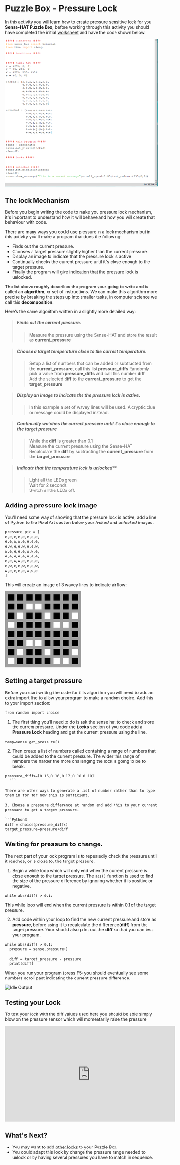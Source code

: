 # Puzzle Box - Pressure Lock
In this activity you will learn how to create pressure sensitive lock for you **Sense-HAT Puzzle Box**, before working through this activity you should have completed the initial [worksheet](worksheet.md) and have the code shown below.

![Code version 2](images/code2.png)

## The lock Mechanism
Before you begin writing the code to make you pressure lock mechanism, it's important to understand how it will behave and how you will create that behaviour with code.

There are many ways you could use pressure in a lock mechanism but in this activity you'll make a program that does the following:

- Finds out the current pressure.
- Chooses a target pressure slightly higher than the current pressure.
- Display an image to indicate that the pressure lock is active
- Continually checks the current pressure until it's close enough to the target pressure.
- Finally the program will give indication that the pressure lock is unlocked.

The list above roughly describes the program your going to write and is called an **algorithm**, or set of instructions. We can make this algorithm more precise by breaking the steps up into smaller tasks, in computer science we call this **decomposition**.

Here's the same algorithm written in a slightly more detailed way:

> ##### Finds out the current pressure.
> > Measure the pressure using the Sense-HAT and store the result as **current_pressure**

> ##### Choose a target temperature close to the current temperature.
> > Setup a list of numbers that can be added or subtracted from the **current_pressure**, call this list **pressure_diffs**
> > Randomly pick a value from **pressure_diffs** and call this number **diff**  
> > Add the selected **diff** to the **current_pressure** to get the **target_pressure**  

> ##### Display an image to indicate the the pressure lock is active.
> > In this example a set of wavey lines will be used.
> > A cryptic clue or message could be displayed instead.  

> ##### Continually watches the current pressure until it's close enough to the target pressure
> > While the **diff** is greater than 0.1  
> > Measure the current pressure using the Sense-HAT  
> > Recalculate the **diff** by subtracting the **current_pressure** from the **target_pressure**  

> ##### Indicate that the temperature lock is unlocked**
> > Light all the LEDs green  
> > Wait for 2 seconds  
> > Switch all the LEDs off.  

## Adding a pressure lock image.
You'll need some way of showing that the pressure lock is active, add a line of Python to the Pixel Art section below your *locked* and *unlocked* images.

```python3
pressure_pic = [
e,e,e,e,e,e,e,e,
e,e,w,w,e,e,e,e,
e,w,e,e,w,e,e,w,
w,e,e,e,e,w,w,e,
e,e,e,e,e,e,e,e,
e,e,w,w,e,e,e,e,
e,w,e,e,w,e,e,w,
w,e,e,e,e,w,w,e
]
```

This will create an image of 3 wavey lines to indicate airflow:

![Pressure Image](images/pressure.png)

## Setting a target pressure
Before you start writing the code for this algorithm you will need to add an extra import line to allow your program to make a random choice. Add this to your import section:

`from random import choice`

1. The first thing you'll need to do is ask the sense hat to check and store the current pressure. Under the **Locks** section of you code add a **Pressure Lock** heading and get the current pressure using the line.

  `temp=sense.get_pressure()`

2. Then create a list of numbers called containing a range of numbers that could be added to the current pressure. The wider this range of numbers the harder the more challenging the lock is going to be to break.

  ```python3
pressure_diffs=[0.15,0.16,0.17,0.18,0.19]
    ```

  There are other ways to generate a list of number rather than to type them in for for now this is sufficient.

3. Choose a pressure difference at random and add this to your current pressure to get a target pressure.

  ```Python3
  diff = choice(pressure_diffs)
  target_pressure=pressure+diff

  ```

## Waiting for pressure to change.
The next part of your lock program is to repeatedly check the pressure until it reaches, or is close to, the target pressure.

1. Begin a while loop which will only end when the current pressure is close enough to the target pressure. The `abs()` function is used to find the size of the pressure difference by ignoring whether it is positive or negative.

  `while abs(diff) > 0.1:`

  This while loop will end when the current pressure is within 0.1 of the target pressure.

2. Add code within your loop to find the new current pressure and store as **pressure**, before using it to recalculate the difference(**diff**) from the target pressure. Your should also
print out the **diff** so that you can test your program.

  ```Python3
  while abs(diff) > 0.1:
    pressure = sense.pressure()

    diff = target_pressure - pressure
    print(diff)
  ```

  When you run your program (press F5) you should eventually see some numbers scroll past indicating the current pressure difference.

![Idle Output]()

## Testing your Lock
To test your lock with the diff values used here you should be able simply blow on the pressure sensor which will momentarily raise the pressure.

<iframe width="560" height="315" src="https://www.youtube.com/embed/CWOED2Yo0ck" frameborder="0" allowfullscreen></iframe>

## What's Next?
- You may want to add [other locks](worksheet.md) to your Puzzle Box.
- You could adapt this lock by change the pressure range needed to unlock or by having several pressures you have to match in sequence.
